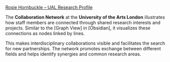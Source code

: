 [Rosie Hornbuckle – UAL Research Profile](https://researchers.arts.ac.uk/468-rosie-hornbuckle)

The **Collaboration Network** at the **University of the Arts London** illustrates how staff members are connected through shared research interests and projects. Similar to the [Graph View] in [Obsidian], it visualizes these connections as nodes linked by lines.

This makes interdisciplinary collaborations visible and facilitates the search for new partnerships. The network promotes exchange between different fields and helps identify synergies and common research areas.